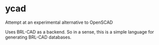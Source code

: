 ycad
====

Attempt at an experimental alternative to OpenSCAD

Uses BRL-CAD as a backend. So in a sense, this is a simple
language for generating BRL-CAD databases.

